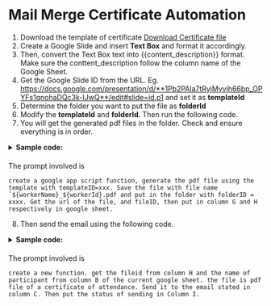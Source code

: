 
# Mail Merge Certificate Automation

1. Download the template of certificate [Download Certificate file](samples/sample_cert.png)
2. Create a Google Slide and insert **Text Box** and format it accordingly.
3. Then, convert the Text Box text into {{content_description}} format. Make sure the conttent_description follow the column name of the Google Sheet.
4. Get the Google Slide ID from the URL. Eg. https://docs.google.com/presentation/d/**1Pb2PAla7tRyjMyvjh66bp_OPYFs1qnohaDQc3k-IJwQ**/edit#slide=id.p1 and set it as **templateId**
5. Determine the folder you want to put the file as **folderId**    
6. Modify the **templateId** and **folderId**. Then run the following code.
7. You will get the generated pdf files in the folder. Check and ensure everything is in order.

<details style="margin-bottom: 20px;">
  <summary><span style="font-weight: bold;">Sample code:</span></summary>

```js
const sheet = SpreadsheetApp.getActiveSpreadsheet().getActiveSheet();
const data = sheet.getDataRange().getValues();
const headers = data[0]; // First row for placeholders
const templateId = '1Pb2PAla7tRyjMyvjh66bp_OPYFs1qnohaDQc3k-IJwQ' // Replace with your Google Slides Template ID
const folderId = '1T8H5cbn_wShcoPTBT_Fa7e0AZUst7S2V'; // Replace with your target folder ID

const dataObj = data.slice(1).map(row => {
  let obj = {};
  headers.forEach((header, index) => {
    obj[header] = row[index]; // Map each header to its corresponding value in the row
  });
  return obj;
});

function generateAndSavePDFs() {

  const folder = DriveApp.getFolderById(folderId);

  dataObj.forEach((row, index) => {
    const workerName = row['Name'];
    const workerId = row['Worker ID'];

    // Create a copy of the template
    const copy = DriveApp.getFileById(templateId).makeCopy(folder); // Replace 'xxx' with your Google Slides Template ID

    // Rename the copied file
    const newFileName = `${workerName}_${workerId}.pdf`;
    copy.setName(newFileName);

    // Open the copied presentation and replace placeholders
    const presentation = SlidesApp.openById(copy.getId());
    const slides = presentation.getSlides();

    slides.forEach(slide => {
      headers.forEach((header) => {
        const textToReplace = `{{${header}}}`;
        const value = row[header] || '';
        slide.replaceAllText(textToReplace, value);
      });
    });
    presentation.saveAndClose();

    // Get the file URL and file ID
    const fileUrl = copy.getUrl();
    const fileId = copy.getId();

    // Update the Google Sheet in columns G and H
    sheet.getRange(index + 2, 7).setValue(fileUrl); // Column G (File URL)
    sheet.getRange(index + 2, 8).setValue(fileId);  // Column H (File ID)

    // Optionally log the process
    Logger.log(`Generated file for ${workerName} (${workerId}): ${fileUrl}`);
  });
}
```
</details>

The prompt involved is 

```
create a google app script function, generate the pdf file using the template with templateID=xxx. Save the file with file name `${workerName}_${workerId}.pdf and put in the folder with folderID = xxxx. Get the url of the file, and fileID, then put in column G and H respectively in google sheet.
```


8. Then send the email using the following code.

<details style="margin-bottom: 20px;">
  <summary><span style="font-weight: bold;">Sample code:</span></summary>

```js
const sheet = SpreadsheetApp.getActiveSpreadsheet().getActiveSheet();

function sendCertificates() {
    const data = sheet.getDataRange().getValues(); // Get all data from the sheet
  
    const nameColumnIndex = 2; // Column B
    const emailColumnIndex = 3; // Column C
    const fileIdColumnIndex = 8; // Column H
    const statusColumnIndex = 9; // Column I
  
    for (let i = 1; i < data.length; i++) { // Start from row 2 (skip headers)
      const name = data[i][nameColumnIndex - 1]; // Name in column B
      const email = data[i][emailColumnIndex - 1]; // Email in column C
      const fileId = data[i][fileIdColumnIndex - 1]; // File ID in column H
  
      if (email && fileId) { // Ensure both email and file ID exist
        try {
          const file = DriveApp.getFileById(fileId); // Get the file by ID
          const subject = "Certificate of Attendance";
          const body = `
            Dear ${name},<br><br>
            Please find attached your Certificate of Attendance.<br><br>
            Thank you for attending.<br><br>
            Best regards,<br>
            Event Organizer
          `;
  
          // Send the email with the PDF attachment
          GmailApp.sendEmail(email, subject, "", {
            htmlBody: body,
            attachments: [file.getAs(MimeType.PDF)]
          });
  
          // Update the status in column I
          sheet.getRange(i + 1, statusColumnIndex).setValue("Sent");
          Logger.log(`Email sent to ${email} with file ID ${fileId}`);
        } catch (error) {
          // Log the error and update the status in column I
          Logger.log(`Failed to send email to ${email}: ${error.message}`);
          sheet.getRange(i + 1, statusColumnIndex).setValue("Failed");
        }
      } else {
        // If email or file ID is missing, update the status in column I
        sheet.getRange(i + 1, statusColumnIndex).setValue("Missing Data");
      }
    }
  }
```
</details>

The prompt involved is 

```
create a new function. get the fileid from column H and the name of participant from column B of the current google sheet. the file is pdf file of a certificate of attendance. Send it to the email stated in column C. Then put the status of sending in Column I.
```